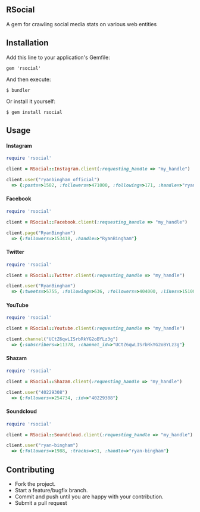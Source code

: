 ## RSocial

A gem for crawling social media stats on various web entities

## Installation

Add this line to your application's Gemfile:

    gem 'rsocial'

And then execute:

    $ bundler

Or install it yourself:

    $ gem install rsocial

## Usage

#### Instagram

```ruby
require 'rsocial'

client = RSocial::Instagram.client(:requesting_handle => "my_handle")

client.user("ryanbingham_official")
  => {:posts=>1502, :followers=>471000, :following=>171, :handle=>"ryanbingham_official"}
```

#### Facebook

```ruby
require 'rsocial'

client = RSocial::Facebook.client(:requesting_handle => "my_handle")

client.page("RyanBingham")
  => {:followers=>153418, :handle=>"RyanBingham"}
```

#### Twitter

```ruby
require 'rsocial'

client = RSocial::Twitter.client(:requesting_handle => "my_handle")

client.user("RyanBingham")
  => {:tweets=>5755, :following=>636, :followers=>404000, :likes=>151000, :handle=>"RyanBingham"}
```

#### YouTube

```ruby
require 'rsocial'

client = RSocial::Youtube.client(:requesting_handle => "my_handle")

client.channel("UCtZ6qwLISrbRkYG2oBYLz3g")
  => {:subscribers=>11378, :channel_id=>"UCtZ6qwLISrbRkYG2oBYLz3g"}
```


#### Shazam

```ruby
require 'rsocial'

client = RSocial::Shazam.client(:requesting_handle => "my_handle")

client.user("40229308")
  => {:followers=>254734, :id=>"40229308"}
```

#### Soundcloud

```ruby
require 'rsocial'

client = RSocial::Soundcloud.client(:requesting_handle => "my_handle")

client.user("ryan-bingham")
  => {:followers=>1988, :tracks=>51, :handle=>"ryan-bingham"}
```

## Contributing

* Fork the project.
* Start a feature/bugfix branch.
* Commit and push until you are happy with your contribution.
* Submit a pull request
